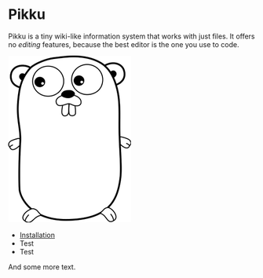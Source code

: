 # Pikku

Pikku is a tiny wiki-like information system that works with just files.
It offers no *editing* features, because the best editor is the one you use to code.

![Gopher](gopher.png)

* [Installation](installation/README.md)
* Test
* Test

And some more text.